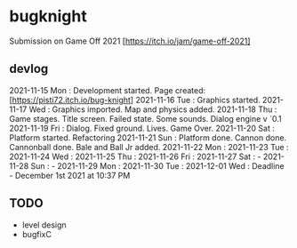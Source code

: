 # bugknight
Submission on Game Off 2021 [https://itch.io/jam/game-off-2021]

## devlog

2021-11-15 Mon : Development started. Page created: [https://pisti72.itch.io/bug-knight]
2021-11-16 Tue : Graphics started.
2021-11-17 Wed : Graphics imported. Map and physics added.
2021-11-18 Thu : Game stages. Title screen. Failed state. Some sounds. Dialog engine v `0.1
2021-11-19 Fri : Dialog. Fixed ground. Lives. Game Over.
2021-11-20 Sat : Platform started. Refactoring
2021-11-21 Sun : Platform done. Cannon done. Cannonball done. Bale and Ball Jr added.
2021-11-22 Mon : 
2021-11-23 Tue :
2021-11-24 Wed :
2021-11-25 Thu :
2021-11-26 Fri :
2021-11-27 Sat : -
2021-11-28 Sun : -
2021-11-29 Mon :
2021-11-30 Tue :
2021-12-01 Wed : Deadline - December 1st 2021 at 10:37 PM

## TODO

- level design
- bugfixC